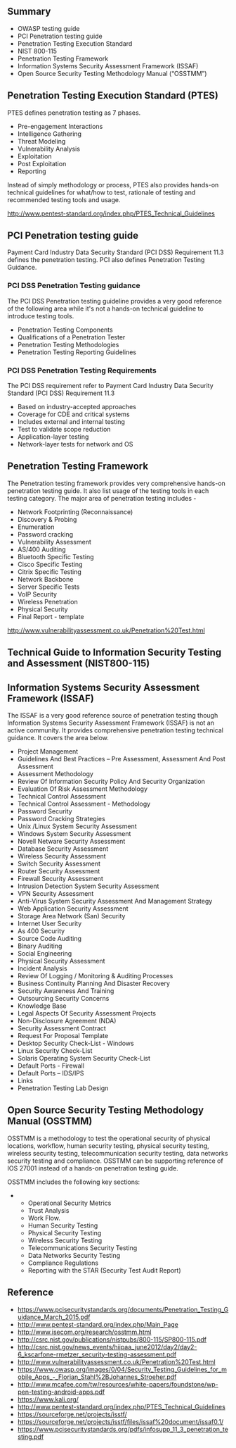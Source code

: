 Summary
-------

-   OWASP testing guide
-   PCI Penetration testing guide
-   Penetration Testing Execution Standard
-   NIST 800-115
-   Penetration Testing Framework
-   Information Systems Security Assessment Framework (ISSAF)
-   Open Source Security Testing Methodology Manual (“OSSTMM”)

Penetration Testing Execution Standard (PTES)
---------------------------------------------

PTES defines penetration testing as 7 phases.

-   Pre-engagement Interactions
-   Intelligence Gathering
-   Threat Modeling
-   Vulnerability Analysis
-   Exploitation
-   Post Exploitation
-   Reporting

Instead of simply methodology or process, PTES also provides hands-on technical guidelines for what/how to test, rationale of testing and recommended testing tools and usage.

<http://www.pentest-standard.org/index.php/PTES_Technical_Guidelines>

PCI Penetration testing guide
-----------------------------

Payment Card Industry Data Security Standard (PCI DSS) Requirement 11.3 defines the penetration testing. PCI also defines Penetration Testing Guidance.

### PCI DSS Penetration Testing guidance

The PCI DSS Penetration testing guideline provides a very good reference of the following area while it's not a hands-on technical guideline to introduce testing tools.

-   Penetration Testing Components
-   Qualifications of a Penetration Tester
-   Penetration Testing Methodologies
-   Penetration Testing Reporting Guidelines

### PCI DSS Penetration Testing Requirements

The PCI DSS requirement refer to Payment Card Industry Data Security Standard (PCI DSS) Requirement 11.3

-   Based on industry-accepted approaches
-   Coverage for CDE and critical systems
-   Includes external and internal testing
-   Test to validate scope reduction
-   Application-layer testing
-   Network-layer tests for network and OS

Penetration Testing Framework
-----------------------------

The Penetration testing framework provides very comprehensive hands-on penetration testing guide. It also list usage of the testing tools in each testing category. The major area of penetration testing includes -

-   Network Footprinting (Reconnaissance)
-   Discovery & Probing
-   Enumeration
-   Password cracking
-   Vulnerability Assessment
-   AS/400 Auditing
-   Bluetooth Specific Testing
-   Cisco Specific Testing
-   Citrix Specific Testing
-   Network Backbone
-   Server Specific Tests
-   VoIP Security
-   Wireless Penetration
-   Physical Security
-   Final Report - template

<http://www.vulnerabilityassessment.co.uk/Penetration%20Test.html>

Technical Guide to Information Security Testing and Assessment (NIST800-115)
----------------------------------------------------------------------------

Information Systems Security Assessment Framework (ISSAF)
---------------------------------------------------------

The ISSAF is a very good reference source of penetration testing though Information Systems Security Assessment Framework (ISSAF) is not an active community. It provides comprehensive penetration testing technical guidance. It covers the area below.

-   Project Management
-   Guidelines And Best Practices – Pre Assessment, Assessment And Post Assessment
-   Assessment Methodology
-   Review Of Information Security Policy And Security Organization
-   Evaluation Of Risk Assessment Methodology
-   Technical Control Assessment
-   Technical Control Assessment - Methodology
-   Password Security
-   Password Cracking Strategies
-   Unix /Linux System Security Assessment
-   Windows System Security Assessment
-   Novell Netware Security Assessment
-   Database Security Assessment
-   Wireless Security Assessment
-   Switch Security Assessment
-   Router Security Assessment
-   Firewall Security Assessment
-   Intrusion Detection System Security Assessment
-   VPN Security Assessment
-   Anti-Virus System Security Assessment And Management Strategy
-   Web Application Security Assessment
-   Storage Area Network (San) Security
-   Internet User Security
-   As 400 Security
-   Source Code Auditing
-   Binary Auditing
-   Social Engineering
-   Physical Security Assessment
-   Incident Analysis
-   Review Of Logging / Monitoring & Auditing Processes
-   Business Continuity Planning And Disaster Recovery
-   Security Awareness And Training
-   Outsourcing Security Concerns
-   Knowledge Base
-   Legal Aspects Of Security Assessment Projects
-   Non-Disclosure Agreement (NDA)
-   Security Assessment Contract
-   Request For Proposal Template
-   Desktop Security Check-List - Windows
-   Linux Security Check-List
-   Solaris Operating System Security Check-List
-   Default Ports - Firewall
-   Default Ports – IDS/IPS
-   Links
-   Penetration Testing Lab Design

Open Source Security Testing Methodology Manual (OSSTMM)
--------------------------------------------------------

OSSTMM is a methodology to test the operational security of physical locations, workflow, human security testing, physical security testing, wireless security testing, telecommunication security testing, data networks security testing and compliance. OSSTMM can be supporting reference of IOS 27001 instead of a hands-on penetration testing guide.

OSSTMM includes the following key sections:

-   -   Operational Security Metrics
    -   Trust Analysis
    -   Work Flow.
    -   Human Security Testing
    -   Physical Security Testing
    -   Wireless Security Testing
    -   Telecommunications Security Testing
    -   Data Networks Security Testing
    -   Compliance Regulations
    -   Reporting with the STAR (Security Test Audit Report)

Reference
---------

-   <https://www.pcisecuritystandards.org/documents/Penetration_Testing_Guidance_March_2015.pdf>
-   <http://www.pentest-standard.org/index.php/Main_Page>
-   <http://www.isecom.org/research/osstmm.html>
-   <http://csrc.nist.gov/publications/nistpubs/800-115/SP800-115.pdf>
-   <http://csrc.nist.gov/news_events/hiipaa_june2012/day2/day2-6_kscarfone-rmetzer_security-testing-assessment.pdf>
-   <http://www.vulnerabilityassessment.co.uk/Penetration%20Test.html>
-   <https://www.owasp.org/images/0/04/Security_Testing_Guidelines_for_mobile_Apps_-_Florian_Stahl%2BJohannes_Stroeher.pdf>
-   <http://www.mcafee.com/tw/resources/white-papers/foundstone/wp-pen-testing-android-apps.pdf>
-   <https://www.kali.org/>
-   <http://www.pentest-standard.org/index.php/PTES_Technical_Guidelines>
-   <https://sourceforge.net/projects/isstf/>
-   <https://sourceforge.net/projects/isstf/files/issaf%20document/issaf0.1/>
-   <https://www.pcisecuritystandards.org/pdfs/infosupp_11_3_penetration_testing.pdf>

